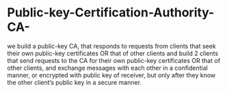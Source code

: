 # Public-key-Certification-Authority-CA-
we build a public-key CA, that responds to requests from clients that seek their own public-key certificates OR
that of other clients and build 2 clients that send requests to the CA for their own public-key certificates OR that of other clients, and exchange messages with each other in a confidential manner, or encrypted with public key of
receiver, but only after they know the other client’s public key in a secure manner.
